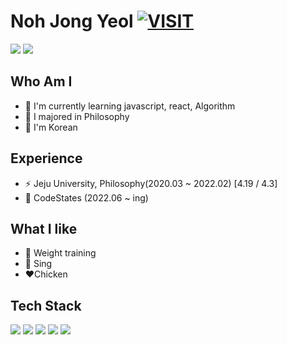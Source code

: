 # Noh Jong Yeol [![VISIT](https://hits.seeyoufarm.com/api/count/incr/badge.svg?url=https%3A%2F%2Fgithub.com%2FExist95&count_bg=%2379C83D&title_bg=%23555555&icon=&icon_color=%23E7E7E7&title=VISIT&edge_flat=false)](https://github.com/Exist95)
<div>
<img src="http://mazassumnida.wtf/api/v2/generate_badge?boj=jyeol0210" witdh="400" heigth="300">
<img src="https://github-readme-stats.vercel.app/api?username=Exist95" witdh="400" heigth="300">
</div>

## Who Am I
- 🌱 I'm currently learning javascript, react, Algorithm
- 💬  I majored in Philosophy
- 🔭 I'm Korean

## Experience
- ⚡ Jeju University, Philosophy(2020.03 ~ 2022.02)  [4.19 / 4.3]
- 👯 CodeStates (2022.06 ~ ing)

## What I like
- 💪 Weight training
- 🎵 Sing
- ❤️Chicken

## Tech Stack
<div>
<img src="https://img.shields.io/badge/html5-E34F26?style=for-the-badge&logo=html5&logoColor=white"> 
<img src="https://img.shields.io/badge/css-1572B6?style=for-the-badge&logo=css3&logoColor=white"> 
<img src="https://img.shields.io/badge/JavaScript-F7DF1E?style=for-the-badge&logo=JavaScript&logoColor=white">
<img src="https://img.shields.io/badge/React-61DAFB?style=for-the-badge&logo=React&logoColor=white">
<img src="https://img.shields.io/badge/bootstrap-7952B3?style=for-the-badge&logo=bootstrap&logoColor=white">
</div>
